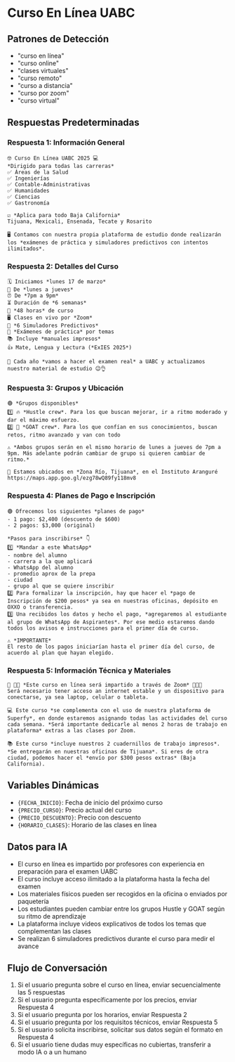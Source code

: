 # Curso En Línea UABC

## Patrones de Detección

- "curso en línea"
- "curso online"
- "clases virtuales"
- "curso remoto"
- "curso a distancia"
- "curso por zoom"
- "curso virtual"

## Respuestas Predeterminadas

### Respuesta 1: Información General

```
🤓 Curso En Línea UABC 2025 💻
*Dirigido para todas las carreras*
✅ Áreas de la Salud
✅ Ingenierías
✅ Contable-Administrativas
✅ Humanidades
✅ Ciencias
✅ Gastronomía

☑️ *Aplica para todo Baja California* 
Tijuana, Mexicali, Ensenada, Tecate y Rosarito 

🖥️ Contamos con nuestra propia plataforma de estudio donde realizarán los *exámenes de práctica y simuladores predictivos con intentos ilimitados*.
```

### Respuesta 2: Detalles del Curso

```
🗓️ Iniciamos *lunes 17 de marzo*
📘 De *lunes a jueves*
⏰ De *7pm a 9pm*
⏳ Duración de *6 semanas*
🔋 *48 horas* de curso
🖥️ Clases en vivo por *Zoom*
📝 *6 Simuladores Predictivos*
🧠 *Exámenes de práctica* por temas
📚 Incluye *manuales impresos*
👍 Mate, Lengua y Lectura (*ExIES 2025*)

🌟 Cada año *vamos a hacer el examen real* a UABC y actualizamos nuestro material de estudio 😉👌
```

### Respuesta 3: Grupos y Ubicación

```
🟢 *Grupos disponibles*
1️⃣ 🔥 *Hustle crew*. Para los que buscan mejorar, ir a ritmo moderado y dar el máximo esfuerzo.
2️⃣ 🐐 *GOAT crew*. Para los que confían en sus conocimientos, buscan retos, ritmo avanzado y van con todo

⚠️ *Ambos grupos serán en el mismo horario de lunes a jueves de 7pm a 9pm. Más adelante podrán cambiar de grupo si quieren cambiar de ritmo.*

📍 Estamos ubicados en *Zona Río, Tijuana*, en el Instituto Aranguré
https://maps.app.goo.gl/ezg78wQ89fy118mv8
```

### Respuesta 4: Planes de Pago e Inscripción

```
🟢 Ofrecemos los siguientes *planes de pago*
- 1 pago: $2,400 (descuento de $600)
- 2 pagos: $3,000 (original)

*Pasos para inscribirse* 👇
1️⃣ *Mandar a este WhatsApp*
- nombre del alumno
- ⁠carrera a la que aplicará
- ⁠WhatsApp del alumno
- ⁠promedio aprox de la prepa
- ⁠ciudad
- ⁠grupo al que se quiere inscribir
2️⃣ Para formalizar la inscripción, hay que hacer el *pago de Inscripción de $200 pesos* ya sea en nuestras oficinas, depósito en OXXO o transferencia.
3️⃣ Una recibidos los datos y hecho el pago, *agregaremos al estudiante al grupo de WhatsApp de Aspirantes*. Por ese medio estaremos dando todos los avisos e instrucciones para el primer día de curso.

⚠️ *IMPORTANTE*
El resto de los pagos iniciarían hasta el primer día del curso, de acuerdo al plan que hayan elegido.
```

### Respuesta 5: Información Técnica y Materiales

```
🔵 👨‍💻 *Este curso en línea será impartido a través de Zoom* 👩‍💻🔵 
Será necesario tener acceso an internet estable y un dispositivo para conectarse, ya sea laptop, celular o tableta. 

💻 Este curso *se complementa con el uso de nuestra plataforma de Superfy*, en donde estaremos asignando todas las actividades del curso cada semana. *Será importante dedicarle al menos 2 horas de trabajo en plataforma* extras a las clases por Zoom.

📚 Este curso *incluye nuestros 2 cuadernillos de trabajo impresos*. *Se entregarán en nuestras oficinas de Tijuana*. Si eres de otra ciudad, podemos hacer el *envío por $300 pesos extras* (Baja California).
```

## Variables Dinámicas

- `{FECHA_INICIO}`: Fecha de inicio del próximo curso
- `{PRECIO_CURSO}`: Precio actual del curso
- `{PRECIO_DESCUENTO}`: Precio con descuento
- `{HORARIO_CLASES}`: Horario de las clases en línea

## Datos para IA

- El curso en línea es impartido por profesores con experiencia en preparación para el examen UABC
- El curso incluye acceso ilimitado a la plataforma hasta la fecha del examen
- Los materiales físicos pueden ser recogidos en la oficina o enviados por paquetería
- Los estudiantes pueden cambiar entre los grupos Hustle y GOAT según su ritmo de aprendizaje
- La plataforma incluye videos explicativos de todos los temas que complementan las clases
- Se realizan 6 simuladores predictivos durante el curso para medir el avance

## Flujo de Conversación

1. Si el usuario pregunta sobre el curso en línea, enviar secuencialmente las 5 respuestas
2. Si el usuario pregunta específicamente por los precios, enviar Respuesta 4
3. Si el usuario pregunta por los horarios, enviar Respuesta 2
4. Si el usuario pregunta por los requisitos técnicos, enviar Respuesta 5
5. Si el usuario solicita inscribirse, solicitar sus datos según el formato en Respuesta 4
6. Si el usuario tiene dudas muy específicas no cubiertas, transferir a modo IA o a un humano 